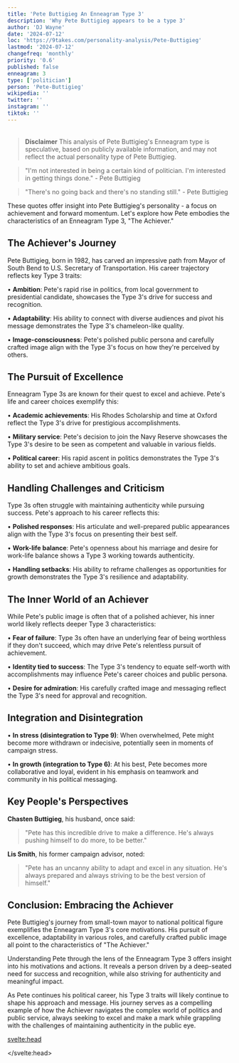 ```yaml
---
title: 'Pete Buttigieg An Enneagram Type 3'
description: 'Why Pete Buttigieg appears to be a type 3'
author: 'DJ Wayne'
date: '2024-07-12'
loc: 'https://9takes.com/personality-analysis/Pete-Buttigieg'
lastmod: '2024-07-12'
changefreq: 'monthly'
priority: '0.6'
published: false
enneagram: 3
type: ['politician']
person: 'Pete-Buttigieg'
wikipedia: ''
twitter: ''
instagram: ''
tiktok: ''
---
```


<!--
    childhood and upbringing
    first big success
    style habits and quirks that relate to their personality type
    stressful moments in their life and how they handled them
    comfort- moments in their life where they are doing well and killing it
-->
<!-- // keywords:  -->

<script>
	// import  PopCard  from "$lib/components/atoms/PopCard.svelte";
import BlogPurpose from '$lib/components/blog/BlogPurpose.svelte'
</script>

<div
	style="display: flex;
    justify-content: center;
    margin: 1rem 0;
	"
>
	<!-- <PopCard
		image={`/types/3s/${'Pete-Buttigieg'}.webp`}
		enneagramType={3}
		showIcon={false}
		displayText="Pete Buttigieg"
		subtext=""
	/> -->
</div>

> **Disclaimer** This analysis of Pete Buttigieg's Enneagram type is speculative, based on publicly available information, and may not reflect the actual personality type of Pete Buttigieg.

<p class="firstLetter"></p>

> "I'm not interested in being a certain kind of politician. I'm interested in getting things done." - Pete Buttigieg

> "There's no going back and there's no standing still." - Pete Buttigieg

These quotes offer insight into Pete Buttigieg's personality - a focus on achievement and forward momentum. Let's explore how Pete embodies the characteristics of an Enneagram Type 3, "The Achiever."

## The Achiever's Journey

Pete Buttigieg, born in 1982, has carved an impressive path from Mayor of South Bend to U.S. Secretary of Transportation. His career trajectory reflects key Type 3 traits:

• **Ambition**: Pete's rapid rise in politics, from local government to presidential candidate, showcases the Type 3's drive for success and recognition.

• **Adaptability**: His ability to connect with diverse audiences and pivot his message demonstrates the Type 3's chameleon-like quality.

• **Image-consciousness**: Pete's polished public persona and carefully crafted image align with the Type 3's focus on how they're perceived by others.

## The Pursuit of Excellence

Enneagram Type 3s are known for their quest to excel and achieve. Pete's life and career choices exemplify this:

• **Academic achievements**: His Rhodes Scholarship and time at Oxford reflect the Type 3's drive for prestigious accomplishments.

• **Military service**: Pete's decision to join the Navy Reserve showcases the Type 3's desire to be seen as competent and valuable in various fields.

• **Political career**: His rapid ascent in politics demonstrates the Type 3's ability to set and achieve ambitious goals.

## Handling Challenges and Criticism

Type 3s often struggle with maintaining authenticity while pursuing success. Pete's approach to his career reflects this:

• **Polished responses**: His articulate and well-prepared public appearances align with the Type 3's focus on presenting their best self.

• **Work-life balance**: Pete's openness about his marriage and desire for work-life balance shows a Type 3 working towards authenticity.

• **Handling setbacks**: His ability to reframe challenges as opportunities for growth demonstrates the Type 3's resilience and adaptability.

## The Inner World of an Achiever

While Pete's public image is often that of a polished achiever, his inner world likely reflects deeper Type 3 characteristics:

• **Fear of failure**: Type 3s often have an underlying fear of being worthless if they don't succeed, which may drive Pete's relentless pursuit of achievement.

• **Identity tied to success**: The Type 3's tendency to equate self-worth with accomplishments may influence Pete's career choices and public persona.

• **Desire for admiration**: His carefully crafted image and messaging reflect the Type 3's need for approval and recognition.

## Integration and Disintegration

• **In stress (disintegration to Type 9)**: When overwhelmed, Pete might become more withdrawn or indecisive, potentially seen in moments of campaign stress.

• **In growth (integration to Type 6)**: At his best, Pete becomes more collaborative and loyal, evident in his emphasis on teamwork and community in his political messaging.

## Key People's Perspectives

**Chasten Buttigieg**, his husband, once said:

> "Pete has this incredible drive to make a difference. He's always pushing himself to do more, to be better."

**Lis Smith**, his former campaign advisor, noted:

> "Pete has an uncanny ability to adapt and excel in any situation. He's always prepared and always striving to be the best version of himself."

## Conclusion: Embracing the Achiever

Pete Buttigieg's journey from small-town mayor to national political figure exemplifies the Enneagram Type 3's core motivations. His pursuit of excellence, adaptability in various roles, and carefully crafted public image all point to the characteristics of "The Achiever."

Understanding Pete through the lens of the Enneagram Type 3 offers insight into his motivations and actions. It reveals a person driven by a deep-seated need for success and recognition, while also striving for authenticity and meaningful impact.

As Pete continues his political career, his Type 3 traits will likely continue to shape his approach and message. His journey serves as a compelling example of how the Achiever navigates the complex world of politics and public service, always seeking to excel and make a mark while grappling with the challenges of maintaining authenticity in the public eye.

<svelte:head>

<script type="application/ld+json">

</script>

</svelte:head>

<style lang="scss"></style>
